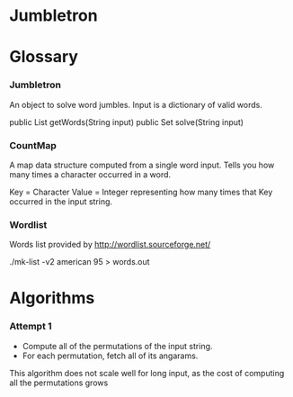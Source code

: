 Jumbletron
==========

# Glossary

### Jumbletron
An object to solve word jumbles. Input is a dictionary of valid words.

public List<String> getWords(String input)
public Set<String> solve(String input)


### CountMap
A map data structure computed from a single word input.
Tells you how many times a character occurred in a word.

Key = Character
Value = Integer representing how many times that Key occurred in the input string.

### Wordlist

Words list provided by http://wordlist.sourceforge.net/

./mk-list -v2 american 95 > words.out

# Algorithms

### Attempt 1

* Compute all of the permutations of the input string.
* For each permutation, fetch all of its angarams.

This algorithm does not scale well for long input, as the cost of computing all the permutations grows


